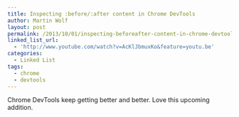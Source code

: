 ```yaml
---
title: Inspecting :before/:after content in Chrome DevTools
author: Martin Wolf
layout: post
permalink: /2013/10/01/inspecting-beforeafter-content-in-chrome-devtools/
linked_list_url:
  - 'http://www.youtube.com/watch?v=AcKlJbmuxKo&feature=youtu.be'
categories:
  - Linked List
tags:
  - chrome
  - devtools
---
```

Chrome DevTools keep getting better and better. Love this upcoming addition.
